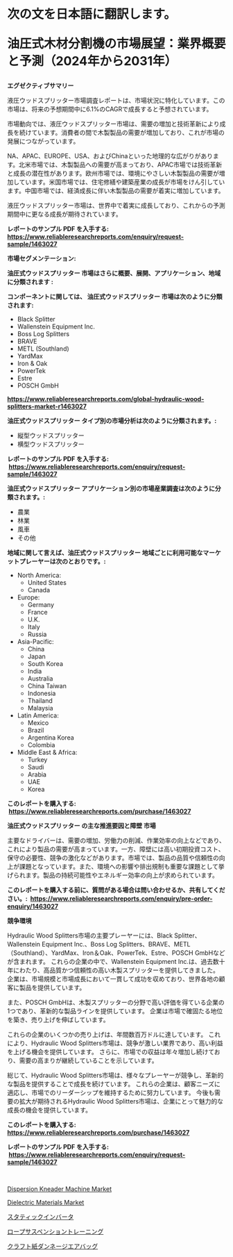<p><h1>次の文を日本語に翻訳します。

油圧式木材分割機の市場展望：業界概要と予測（2024年から2031年）</h1></p><p><strong>エグゼクティブサマリー</strong></p>
<p><p>液圧ウッドスプリッター市場調査レポートは、市場状況に特化しています。この市場は、将来の予想期間中に6.1%のCAGRで成長すると予想されています。</p><p>市場動向では、液圧ウッドスプリッター市場は、需要の増加と技術革新により成長を続けています。消費者の間で木製製品の需要が増加しており、これが市場の発展につながっています。</p><p>NA、APAC、EUROPE、USA、およびChinaといった地理的な広がりがあります。北米市場では、木製製品への需要が高まっており、APAC市場では技術革新と成長の潜在性があります。欧州市場では、環境にやさしい木製製品の需要が増加しています。米国市場では、住宅修繕や建築産業の成長が市場をけん引しています。中国市場では、経済成長に伴い木製製品の需要が着実に増加しています。</p><p>液圧ウッドスプリッター市場は、世界中で着実に成長しており、これからの予測期間中に更なる成長が期待されています。</p></p>
<p><strong>レポートのサンプル PDF を入手する: <a href="https://www.reliableresearchreports.com/enquiry/request-sample/1463027">https://www.reliableresearchreports.com/enquiry/request-sample/1463027</a></strong></p>
<p><strong>市場セグメンテーション:</strong></p>
<p><strong> 油圧式ウッドスプリッター 市場はさらに概要、展開、アプリケーション、地域に分類されます :</strong></p>
<p><strong>コンポーネントに関しては、 油圧式ウッドスプリッター 市場は次のように分類されます: &nbsp;</strong></p>
<p><ul><li>Black Splitter</li><li>Wallenstein Equipment Inc.</li><li>Boss Log Splitters</li><li>BRAVE</li><li>METL (Southland)</li><li>YardMax</li><li>Iron & Oak</li><li>PowerTek</li><li>Estre</li><li>POSCH GmbH</li></ul></p>
<p><strong><a href="https://www.reliableresearchreports.com/global-hydraulic-wood-splitters-market-r1463027">https://www.reliableresearchreports.com/global-hydraulic-wood-splitters-market-r1463027</a></strong></p>
<p><strong> 油圧式ウッドスプリッター タイプ別の市場分析は次のように分類されます。:</strong></p>
<p><ul><li>縦型ウッドスプリッター</li><li>横型ウッドスプリッター</li></ul></p>
<p><strong>レポートのサンプル PDF を入手する: &nbsp;<a href="https://www.reliableresearchreports.com/enquiry/request-sample/1463027">https://www.reliableresearchreports.com/enquiry/request-sample/1463027</a></strong></p>
<p><strong> 油圧式ウッドスプリッター アプリケーション別の市場産業調査は次のように分類されます。:</strong></p>
<p><ul><li>農業</li><li>林業</li><li>風車</li><li>その他</li></ul></p>
<p><strong>地域に関して言えば、油圧式ウッドスプリッター 地域ごとに利用可能なマーケットプレーヤーは次のとおりです。:</strong></p>
<p><ul>
    <li>
        North America:
        <ul>
            <li>United States</li>
            <li>Canada</li>
        </ul>
    </li>
    <li>
        Europe:
        <ul>
            <li>Germany</li>
            <li>France</li>
            <li>U.K.</li>
            <li>Italy</li>
            <li>Russia</li>
        </ul>
    </li>
    <li>
        Asia-Pacific:
        <ul>
            <li>China</li>
            <li>Japan</li>
            <li>South Korea</li>
            <li>India</li>
            <li>Australia</li>
            <li>China Taiwan</li>
            <li>Indonesia</li>
            <li>Thailand</li>
            <li>Malaysia</li>
        </ul>
    </li>
    <li>
        Latin America:
        <ul>
            <li>Mexico</li>
            <li>Brazil</li>
            <li>Argentina Korea</li>
            <li>Colombia</li>
        </ul>
    </li>
    <li>
        Middle East & Africa:
        <ul>
            <li>Turkey</li>
            <li>Saudi</li>
            <li>Arabia</li>
            <li>UAE</li>
            <li>Korea</li>
        </ul>
    </li>
    </ul></p>
<p><strong>このレポートを購入する: &nbsp;<a href="https://www.reliableresearchreports.com/purchase/1463027">https://www.reliableresearchreports.com/purchase/1463027</a></strong></p>
<p><strong>油圧式ウッドスプリッター の主な推進要因と障壁 市場</strong></p>
<p><p>主要なドライバーは、需要の増加、労働力の削減、作業効率の向上などであり、これにより製品の需要が高まっています。一方、障壁には高い初期投資コスト、保守の必要性、競争の激化などがあります。市場では、製品の品質や信頼性の向上が課題となっています。また、環境への影響や排出規制も重要な課題として挙げられます。製品の持続可能性やエネルギー効率の向上が求められています。</p></p>
<p><strong>このレポートを購入する前に、質問がある場合は問い合わせるか、共有してください。:&nbsp; <a href="https://www.reliableresearchreports.com/enquiry/pre-order-enquiry/1463027">https://www.reliableresearchreports.com/enquiry/pre-order-enquiry/1463027</a></strong></p>
<p><strong>競争環境</strong></p>
<p><p>Hydraulic Wood Splitters市場の主要プレーヤーには、Black Splitter、Wallenstein Equipment Inc.、Boss Log Splitters、BRAVE、METL（Southland）、YardMax、Iron＆Oak、PowerTek、Estre、POSCH GmbHなどが含まれます。 これらの企業の中で、Wallenstein Equipment Inc.は、過去数十年にわたり、高品質かつ信頼性の高い木製スプリッターを提供してきました。 企業は、市場規模と市場成長において一貫して成功を収めており、世界各地の顧客に製品を提供しています。</p><p>また、POSCH GmbHは、木製スプリッターの分野で高い評価を得ている企業の1つであり、革新的な製品ラインを提供しています。 企業は市場で確固たる地位を築き、売り上げを伸ばしています。</p><p>これらの企業のいくつかの売り上げは、年間数百万ドルに達しています。 これにより、Hydraulic Wood Splitters市場は、競争が激しい業界であり、高い利益を上げる機会を提供しています。 さらに、市場での収益は年々増加し続けており、需要の高まりが継続していることを示しています。</p><p>総じて、Hydraulic Wood Splitters市場は、様々なプレーヤーが競争し、革新的な製品を提供することで成長を続けています。 これらの企業は、顧客ニーズに適応し、市場でのリーダーシップを維持するために努力しています。 今後も需要の拡大が期待されるHydraulic Wood Splitters市場は、企業にとって魅力的な成長の機会を提供しています。</p></p>
<p><strong>このレポートを購入する: &nbsp; <a href="https://www.reliableresearchreports.com/purchase/1463027">https://www.reliableresearchreports.com/purchase/1463027</a></strong></p>
<p><strong>レポートのサンプル PDF を入手する: &nbsp;<a href="https://www.reliableresearchreports.com/enquiry/request-sample/1463027">https://www.reliableresearchreports.com/enquiry/request-sample/1463027</a></strong><strong></strong></p>
<p>&nbsp;</p>
<p><p><a href="https://github.com/Alonsoolds3wq1d81czn8rbol/Market-Research-Report-List-2/blob/main/dispersion-kneader-machine-market.md">Dispersion Kneader Machine Market</a></p><p><a href="https://www.linkedin.com/pulse/dielectric-materials-market-size-examines-its-scope-primary-vhj6f?trackingId=8njeSWIpM1WGC3ZkW4vXHg%3D%3D">Dielectric Materials Market</a></p><p><a href="https://github.com/ppmazlotr77499/Market-Research-Report-List-1/blob/main/969594630744.md">スタティックインバータ</a></p><p><a href="https://medium.com/@mad.jake/%E3%83%AD%E3%83%BC%E3%83%97%E3%82%B5%E3%82%B9%E3%83%9A%E3%83%B3%E3%82%B7%E3%83%A7%E3%83%B3%E3%83%88%E3%83%AC%E3%83%BC%E3%83%8B%E3%83%B3%E3%82%B0%E5%B8%82%E5%A0%B4-%E7%A8%AE%E9%A1%9E-%E3%82%A2%E3%83%97%E3%83%AA%E3%82%B1%E3%83%BC%E3%82%B7%E3%83%A7%E3%83%B3-%E3%81%8A%E3%82%88%E3%81%B3%E5%9C%B0%E7%90%86%E3%81%AB%E3%82%88%E3%82%8B%E5%8C%85%E6%8B%AC%E7%9A%84%E3%81%AA%E8%A9%95%E4%BE%A1-c393b5ab1397">ロープサスペンショントレーニング</a></p><p><a href="https://github.com/joaejkdzgyljvo6/Market-Research-Report-List-1/blob/main/840536430743.md">クラフト紙ダンネージエアバッグ</a></p></p>